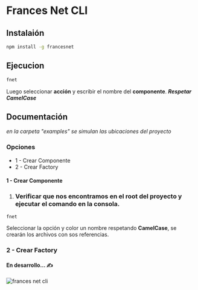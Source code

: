# Frances Net CLI

## Instalaión

```bash
npm install -g francesnet
```

## Ejecucion

```bash
fnet
```

Luego seleccionar **acción** y escribir el nombre del **componente**.  **_Respetar CamelCase_**

## Documentación

_en la carpeta "examples" se simulan las ubicaciones del proyecto_

### Opciones
* 1 - Crear Componente
* 2 - Crear Factory

#### 1 - Crear Componente

1) ### Verificar que nos encontramos en el root del proyecto y ejecutar el comando en la consola.

```bash
fnet
```

Seleccionar la opción y color un nombre respetando **CamelCase**, se crearán los archivos con sos referencias. 

### 2 - Crear Factory

#### En desarrollo... ✍️


![frances net cli](https://user-images.githubusercontent.com/6332275/39970244-9712c370-56be-11e8-9cf7-3db8c5fd9837.gif)
